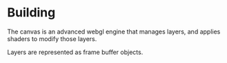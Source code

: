 # Building

The canvas is an advanced webgl engine that manages layers, and applies shaders to modify those layers.

Layers are represented as frame buffer objects. 